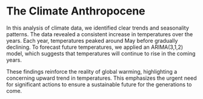 # The Climate Anthropocene

In this analysis of climate data, we identified clear trends and seasonality patterns. The data revealed a consistent increase in temperatures over the years. Each year, temperatures peaked around May before gradually declining. To forecast future temperatures, we applied an ARIMA(3,1,2) model, which suggests that temperatures will continue to rise in the coming years.

These findings reinforce the reality of global warming, highlighting a concerning upward trend in temperatures. This emphasizes the urgent need for significant actions to ensure a sustainable future for the generations to come.
